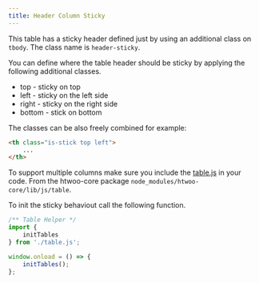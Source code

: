 ```yaml
---
title: Header Column Sticky
---
```

This table has a sticky header defined just by using an additional class on `tbody`. The class name is `header-sticky`.

You can define where the table header should be sticky by applying the following additional classes.

* top - sticky on top
* left - sticky on the left side
* right - sticky on the right side
* bottom - stick on bottom

The classes can be also freely combined for example:

```html
<th class="is-stick top left">
    ...
</th>
```

To support multiple columns make sure you include the [table.js](../../js/table) in your code. From the htwoo-core package `node_modules/htwoo-core/lib/js/table`.

To init the sticky behaviout call the following function.

```javascript
/** Table Helper */
import {
    initTables
} from './table.js';

window.onload = () => {
    initTables();
};
```

